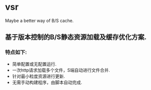 # vsr
Maybe a better way of B/S cache.

## 基于版本控制的B/S静态资源加载及缓存优化方案.
### 特点如下:
- 简单配置或无配置运行.
- 一次http请求加载多个文件，S端自动进行文件合并.
- 针对最小粒度资源进行更新.
- 无需手动构建程序，由脚本自动完成.
